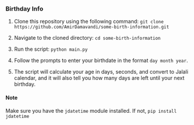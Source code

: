 ### Birthday Info

1. Clone this repository using the following command: `git clone https://github.com/AmirDamavandi/some-birth-information.git`
2. Navigate to the cloned directory: `cd some-birth-information`
3. Run the script: `python main.py`
4. Follow the prompts to enter your birthdate in the format `day month year`.

5. The script will calculate your age in days, seconds, and convert to Jalali calendar, and it will also tell you how many days are left until your next birthday.

#### Note
Make sure you have the `jdatetime` module installed. If not, `pip install jdatetime`
